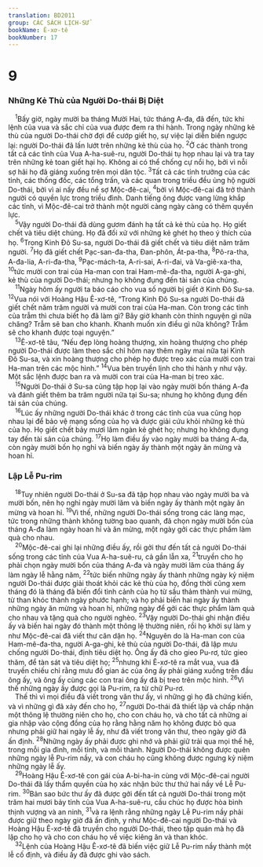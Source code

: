```yaml
---
translation: BD2011
group: CÁC SÁCH LỊCH-SỬ
bookName: Ê-xơ-tê 
bookNumber: 17
---
```


<div class="title"><h1>9</h1><h3>Những Kẻ Thù của Người Do-thái Bị Diệt</h3></div>
<span class="verse et_9_1"> <sup>1</sup>Bấy giờ, ngày mười ba tháng Mười Hai, tức tháng A-đa, đã đến, tức khi lệnh của vua và sắc chỉ của vua được đem ra thi hành. Trong ngày những kẻ thù của người Do-thái chờ đợi để cướp giết họ, sự việc lại diễn biến ngược lại: người Do-thái đã lấn lướt trên những kẻ thù của họ. </span>
<span class="verse et_9_2"><sup>2</sup>Ở các thành trong tất cả các tỉnh của Vua A-ha-suê-ru, người Do-thái tụ họp nhau lại và tra tay trên những kẻ toan giết hại họ. Không ai có thể chống cự nổi họ, bởi vì nỗi sợ hãi họ đã giáng xuống trên mọi dân tộc. </span>
<span class="verse et_9_3"><sup>3</sup>Tất cả các tỉnh trưởng của các tỉnh, các thống đốc, các tổng trấn, và các quan trong triều đều ủng hộ người Do-thái, bởi vì ai nấy đều nể sợ Mộc-đê-cai, </span>
<span class="verse et_9_4"><sup>4</sup>bởi vì Mộc-đê-cai đã trở thành người có quyền lực trong triều đình. Danh tiếng ông được vang lừng khắp các tỉnh, vì Mộc-đê-cai trở thành một người càng ngày càng có thêm quyền lực. <br/></span>
<span class="verse et_9_5"> <sup>5</sup>Vậy người Do-thái đã dùng gươm đánh hạ tất cả kẻ thù của họ. Họ giết chết và tiêu diệt chúng. Họ đã đối xử với những kẻ ghét họ theo ý thích của họ. </span>
<span class="verse et_9_6"><sup>6</sup>Trong Kinh Ðô Su-sa, người Do-thái đã giết chết và tiêu diệt năm trăm người. </span>
<span class="verse et_9_7"><sup>7</sup>Họ đã giết chết Pạc-san-đa-tha, Ðan-phôn, Át-pa-tha, </span>
<span class="verse et_9_8"><sup>8</sup>Pô-ra-tha, A-đa-lia, A-ri-đa-tha, </span>
<span class="verse et_9_9"><sup>9</sup>Pạc-mách-ta, A-ri-sai, A-ri-đai, và Va-giê-xa-tha, </span>
<span class="verse et_9_10"><sup>10</sup>tức mười con trai của Ha-man con trai Ham-mê-đa-tha, người A-ga-ghi, kẻ thù của người Do-thái; nhưng họ không đụng đến tài sản của chúng.<br/></span>
<span class="verse et_9_11"> <sup>11</sup>Ngày hôm ấy người ta báo cáo cho vua số người bị giết ở Kinh Ðô Su-sa. </span>
<span class="verse et_9_12"><sup>12</sup>Vua nói với Hoàng Hậu Ê-xơ-tê, “Trong Kinh Ðô Su-sa người Do-thái đã giết chết năm trăm người và mười con trai của Ha-man. Còn trong các tỉnh của trẫm thì chưa biết họ đã làm gì? Bây giờ khanh còn thỉnh nguyện gì nữa chăng? Trẫm sẽ ban cho khanh. Khanh muốn xin điều gì nữa không? Trẫm sẽ cho khanh được toại nguyện.”<br/></span>
<span class="verse et_9_13"> <sup>13</sup>Ê-xơ-tê tâu, “Nếu đẹp lòng hoàng thượng, xin hoàng thượng cho phép người Do-thái được làm theo sắc chỉ hôm nay thêm ngày mai nữa tại Kinh Ðô Su-sa, và xin hoàng thượng cho phép họ được treo xác của mười con trai Ha-man trên các mộc hình.” </span>
<span class="verse et_9_14"><sup>14</sup>Vua bèn truyền lịnh cho thi hành y như vậy. Một sắc lệnh được ban ra và mười con trai của Ha-man bị treo xác.<br/></span>
<span class="verse et_9_15"> <sup>15</sup>Người Do-thái ở Su-sa cũng tập họp lại vào ngày mười bốn tháng A-đa và đánh giết thêm ba trăm người nữa tại Su-sa; nhưng họ không đụng đến tài sản của chúng.<br/></span>
<span class="verse et_9_16"> <sup>16</sup>Lúc ấy những người Do-thái khác ở trong các tỉnh của vua cũng họp nhau lại để bảo vệ mạng sống của họ và được giải cứu khỏi những kẻ thù của họ. Họ giết chết bảy mươi lăm ngàn kẻ ghét họ; nhưng họ không đụng tay đến tài sản của chúng. </span>
<span class="verse et_9_17"><sup>17</sup>Họ làm điều ấy vào ngày mười ba tháng A-đa, còn ngày mười bốn họ nghỉ và biến ngày ấy thành một ngày ăn mừng và hoan hỉ.<br/></span>
<div class="title"><h3>Lập Lễ Pu-rim</h3></div>
<span class="verse et_9_18"> <sup>18</sup>Tuy nhiên người Do-thái ở Su-sa đã tập họp nhau vào ngày mười ba và mười bốn, nên họ nghỉ ngày mười lăm và biến ngày ấy thành một ngày ăn mừng và hoan hỉ. </span>
<span class="verse et_9_19"><sup>19</sup>Vì thế, những người Do-thái sống trong các làng mạc, tức trong những thành không tường bao quanh, đã chọn ngày mười bốn của tháng A-đa làm ngày hoan hỉ và ăn mừng, một ngày gởi các thực phẩm làm quà cho nhau.<br/></span>
<span class="verse et_9_20"> <sup>20</sup>Mộc-đê-cai ghi lại những điều ấy, rồi gởi thư đến tất cả người Do-thái sống trong các tỉnh của Vua A-ha-suê-ru, cả gần lẫn xa, </span>
<span class="verse et_9_21"><sup>21</sup>truyền cho họ phải chọn ngày mười bốn của tháng A-đa và ngày mười lăm của tháng ấy làm ngày lễ hằng năm, </span>
<span class="verse et_9_22"><sup>22</sup>tức biến những ngày ấy thành những ngày kỷ niệm người Do-thái được giải thoát khỏi các kẻ thù của họ, đồng thời cũng xem tháng đó là tháng đã biến đổi tình cảnh của họ từ sầu thảm thành vui mừng, từ than khóc thành ngày phước hạnh; và họ phải biến hai ngày ấy thành những ngày ăn mừng và hoan hỉ, những ngày để gởi các thực phẩm làm quà cho nhau và tặng quà cho người nghèo. </span>
<span class="verse et_9_23"><sup>23</sup>Vậy người Do-thái ghi nhận điều ấy và biến hai ngày đó thành một thông lệ thường niên, rồi họ khởi sự làm y như Mộc-đê-cai đã viết thư căn dặn họ. </span>
<span class="verse et_9_24"><sup>24</sup>Nguyên do là Ha-man con của Ham-mê-đa-tha, người A-ga-ghi, kẻ thù của người Do-thái, đã lập mưu chống người Do-thái, định tiêu diệt họ. Ông ấy đã cho gieo Pu-rơ, tức gieo thăm, để tàn sát và tiêu diệt họ; </span>
<span class="verse et_9_25"><sup>25</sup>nhưng khi Ê-xơ-tê ra mắt vua, vua đã truyền chiếu chỉ rằng mưu đồ gian ác của ông ấy phải giáng xuống trên đầu ông ấy, và ông ấy cùng các con trai ông ấy đã bị treo trên mộc hình. </span>
<span class="verse et_9_26"><sup>26</sup>Vì thế những ngày ấy được gọi là Pu-rim, ra từ chữ Pu-rơ.<br/> Thế thì vì mọi điều đã viết trong văn thư ấy, vì những gì họ đã chứng kiến, và vì những gì đã xảy đến cho họ, </span>
<span class="verse et_9_27"><sup>27</sup>người Do-thái đã thiết lập và chấp nhận một thông lệ thường niên cho họ, cho con cháu họ, và cho tất cả những ai gia nhập vào cộng đồng của họ rằng hằng năm họ không được bỏ qua nhưng phải giữ hai ngày lễ ấy, như đã viết trong văn thư, theo ngày giờ đã ấn định. </span>
<span class="verse et_9_28"><sup>28</sup>Những ngày ấy phải được ghi nhớ và phải giữ trải qua mọi thế hệ, trong mỗi gia đình, mỗi tỉnh, và mỗi thành. Người Do-thái không được quên những ngày lễ Pu-rim nầy, và con cháu họ cũng không được ngưng kỷ niệm những ngày lễ ấy.<br/></span>
<span class="verse et_9_29"> <sup>29</sup>Hoàng Hậu Ê-xơ-tê con gái của A-bi-ha-in cùng với Mộc-đê-cai người Do-thái đã lấy thẩm quyền của họ xác nhận bức thư thứ hai nầy về Lễ Pu-rim. </span>
<span class="verse et_9_30"><sup>30</sup>Bản sao bức thư ấy đã được gởi đến tất cả người Do-thái trong một trăm hai mươi bảy tỉnh của Vua A-ha-suê-ru, cầu chúc họ được hòa bình thịnh vượng và an ninh, </span>
<span class="verse et_9_31"><sup>31</sup>và ra lệnh rằng những ngày Lễ Pu-rim nầy phải được giữ theo ngày giờ đã ấn định, y như Mộc-đê-cai người Do-thái và Hoàng Hậu Ê-xơ-tê đã truyền cho người Do-thái, theo tập quán mà họ đã lập cho họ và cho con cháu họ về việc kiêng ăn và than khóc.<br/></span>
<span class="verse et_9_32"> <sup>32</sup>Lệnh của Hoàng Hậu Ê-xơ-tê đã biến việc giữ Lễ Pu-rim nầy thành một lễ cố định, và điều ấy đã được ghi vào sách.<br/></span>
